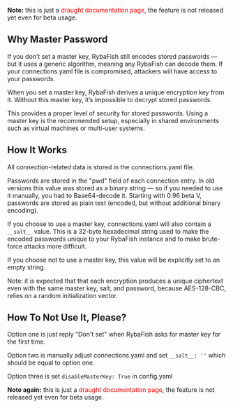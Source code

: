 
**Note:** this is just a <span style="color:red">draught documentation page</span>, the feature is not released yet even for beta usage.

## Why Master Password

If you don’t set a master key, RybaFish still encodes stored passwords — but it uses a generic algorithm, meaning any RybaFish can decode them. If your connections.yaml file is compromised, attackers will have access to your passwords.

When you set a master key, RybaFish derives a unique encryption key from it. Without this master key, it’s impossible to decrypt stored passwords.

This provides a proper level of security for stored passwords. Using a master key is the recommended setup, especially in shared environments such as virtual machines or multi-user systems.

## How It Works

All connection-related data is stored in the connections.yaml file.

Passwords are stored in the "pwd" field of each connection entry.
In old versions this value was stored as a binary string — so if you needed to use it manually, you had to Base64-decode it.
Starting with 0.96 beta V, passwords are stored as plain text (encoded, but without additional binary encoding).

If you choose to use a master key, connections.yaml will also contain a `__salt__` value.
This is a 32-byte hexadecimal string used to make the encoded passwords unique to your RybaFish instance and to make brute-force attacks more difficult.

If you choose not to use a master key, this value will be explicitly set to an empty string.

Note: it is expected that that each encryption produces a unique ciphertext even with the same master key, salt, and password, because AES-128-CBC, relies on a random initialization vector.

## How To Not Use It, Please?

Option one is just reply "Don't set" when RybaFish asks for master key for the first time.

Option two is manually adjust connections.yaml and set `__salt__: ''` which should be equal to option one.

Option three is set `disableMasterKey: True` in config.yaml

**Note again:** this is just a <span style="color:red">draught documentation page</span>, the feature is not released yet even for beta usage.
